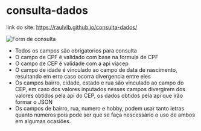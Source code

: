 # consulta-dados

link do site: https://raulvlb.github.io/consulta-dados/

![Form de consulta](https://i.imgur.com/EFVRA2H.png)

- Todos os campos são obrigatorios para consulta
- O campo de CPF é validado com base na formula de CPF
- O campo de CEP é validade com a api viacep
- O campo de idade é vinculado ao campo de data de nascimento, 
resultando em erro caso ocorra divergencia entre eles
- Os campos bairro, cidade, estado e rua são vinculado ao campo do CEP,
em caso dos valores inputados nesses campos divergirem dos valores obtidos
pela api do CEP, os dados obtidos pela api que irão formar o JSON
- Os campos de bairro, rua, numero e hobby, podem usar tanto letras quanto 
números pois pode ser que se faça nescessário o uso de ambos em algumas ocasiões.
